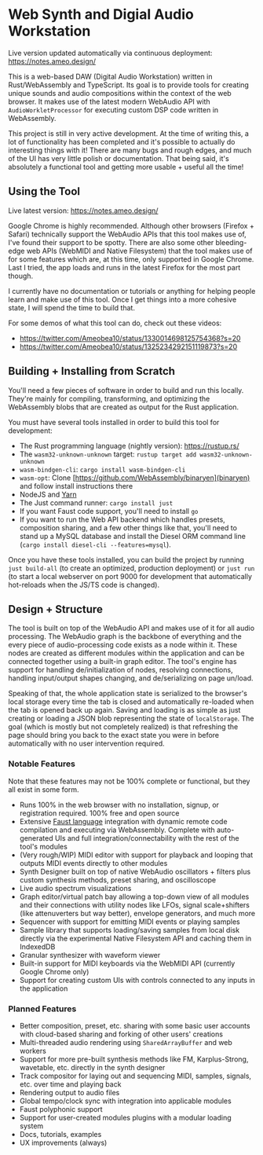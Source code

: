 # Web Synth and Digial Audio Workstation

Live version updated automatically via continuous deployment: https://notes.ameo.design/

This is a web-based DAW (Digital Audio Workstation) written in Rust/WebAssembly and TypeScript. Its goal is to provide tools for creating unique sounds and audio compositions within the context of the web browser. It makes use of the latest modern WebAudio API with `AudioWorkletProcessor` for executing custom DSP code written in WebAssembly.

This project is still in very active development. At the time of writing this, a lot of functionality has been completed and it's possible to actually do interesting things with it! There are many bugs and rough edges, and much of the UI has very little polish or documentation. That being said, it's absolutely a functional tool and getting more usable + useful all the time!

## Using the Tool

Live latest version: https://notes.ameo.design/

Google Chrome is highly recommended. Although other browsers (Firefox + Safari) technically support the WebAudio APIs that this tool makes use of, I've found their support to be spotty. There are also some other bleeding-edge web APIs (WebMIDI and Native Filesystem) that the tool makes use of for some features which are, at this time, only supported in Google Chrome. Last I tried, the app loads and runs in the latest Firefox for the most part though.

I currently have no documentation or tutorials or anything for helping people learn and make use of this tool. Once I get things into a more cohesive state, I will spend the time to build that.

For some demos of what this tool can do, check out these videos:

- https://twitter.com/Ameobea10/status/1330014698125754368?s=20
- https://twitter.com/Ameobea10/status/1325234292151119873?s=20

## Building + Installing from Scratch

You'll need a few pieces of software in order to build and run this locally. They're mainly for compiling, transforming, and optimizing the WebAssembly blobs that are created as output for the Rust application.

You must have several tools installed in order to build this tool for development:

- The Rust programming language (nightly version): https://rustup.rs/
- The `wasm32-unknown-unknown` target: `rustup target add wasm32-unknown-unknown`
- `wasm-bindgen-cli`: `cargo install wasm-bindgen-cli`
- `wasm-opt`: Clone [https://github.com/WebAssembly/binaryen](binaryen) and follow install instructions there
- NodeJS and [Yarn](https://yarnpkg.com/en/)
- The Just command runner: `cargo install just`
- If you want Faust code support, you'll need to install `go`
- If you want to run the Web API backend which handles presets, composition sharing, and a few other things like that, you'll need to stand up a MySQL database and install the Diesel ORM command line (`cargo install diesel-cli --features=mysql`).

Once you have these tools installed, you can build the project by running `just build-all` (to create an optimized, production deployment) or `just run` (to start a local webserver on port 9000 for development that automatically hot-reloads when the JS/TS code is changed).

## Design + Structure

The tool is built on top of the WebAudio API and makes use of it for all audio processing. The WebAudio graph is the backbone of everything and the every piece of audio-processing code exists as a node within it. These nodes are created as different modules within the application and can be connected together using a built-in graph editor. The tool's engine has support for handling de/initialization of nodes, resolving connections, handling input/output shapes changing, and de/serializing on page un/load.

Speaking of that, the whole application state is serialized to the browser's local storage every time the tab is closed and automatically re-loaded when the tab is opened back up again. Saving and loading is as simple as just creating or loading a JSON blob representing the state of `localStorage`. The goal (which is mostly but not completely realized) is that refreshing the page should bring you back to the exact state you were in before automatically with no user intervention required.

### Notable Features

Note that these features may not be 100% complete or functional, but they all exist in some form.

- Runs 100% in the web browser with no installation, signup, or registration required. 100% free and open source
- Extensive [Faust language](https://faust.grame.fr/) integration with dynamic remote code compilation and executing via WebAssembly. Complete with auto-generated UIs and full integration/connectability with the rest of the tool's modules
- (Very rough/WIP) MIDI editor with support for playback and looping that outputs MIDI events directly to other modules
- Synth Designer built on top of native WebAudio oscillators + filters plus custom synthesis methods, preset sharing, and oscilloscope
- Live audio spectrum visualizations
- Graph editor/virtual patch bay allowing a top-down view of all modules and their connections with utility nodes like LFOs, signal scale+shifters (like attenuverters but way better), envelope generators, and much more
- Sequencer with support for emitting MIDI events or playing samples
- Sample library that supports loading/saving samples from local disk directly via the experimental Native Filesystem API and caching them in IndexedDB
- Granular synthesizer with waveform viewer
- Built-in support for MIDI keyboards via the WebMIDI API (currently Google Chrome only)
- Support for creating custom UIs with controls connected to any inputs in the application

### Planned Features

- Better composition, preset, etc. sharing with some basic user accounts with cloud-based sharing and forking of other users' creations
- Multi-threaded audio rendering using `SharedArrayBuffer` and web workers
- Support for more pre-built synthesis methods like FM, Karplus-Strong, wavetable, etc. directly in the synth designer
- Track compositor for laying out and sequencing MIDI, samples, signals, etc. over time and playing back
- Rendering output to audio files
- Global tempo/clock sync with integration into applicable modules
- Faust polyphonic support
- Support for user-created modules plugins with a modular loading system
- Docs, tutorials, examples
- UX improvements (always)
